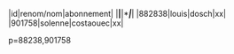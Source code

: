 |id|renom/nom|abonnement|
|****|****|****|***|
|882838|louis|dosch|xx|
|901758|solenne|costaouec|xx|




p=88238,901758
